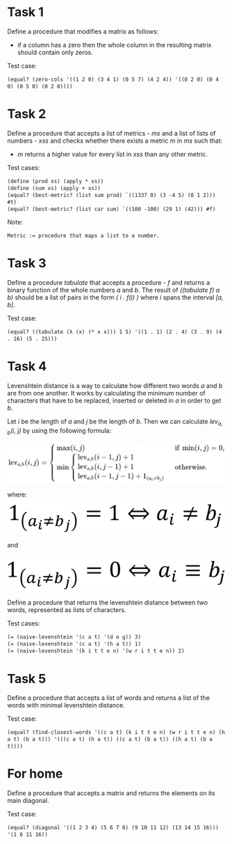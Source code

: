 # Task 1
Define a procedure that modifies a matrix as follows:
 - if a column has a zero then the whole column in the resulting matrix should contain only zeros.

Test case:

    (equal? (zero-cols '((1 2 0) (3 4 1) (0 5 7) (4 2 4)) '((0 2 0) (0 4 0) (0 5 0) (0 2 0))))

# Task 2
Define a procedure that accepts a list of metrics - *ms* and a list of lists of numbers - *xss* and checks whether there exists a metric *m* in *ms* such that:
 - *m* returns a higher value for every list in *xss* than any other metric.

Test cases:

    (define (prod xs) (apply * xs))
    (define (sum xs) (apply + xs))
    (equal? (best-metric? (list sum prod) `((1337 0) (3 -4 5) (0 1 2))) #t)
    (equal? (best-metric? (list car sum) `((100 -100) (29 1) (42))) #f)

Note:

    Metric := procedure that maps a list to a number.

# Task 3
Define a procedure *tabulate* that accepts a procedure - *f* and returns a binary function of the whole numbers *a* and *b*. The result of *((tabulate f) a b)* should be a list of pairs in the form *( i . f(i) )* where *i* spans the interval *[a, b]*.

Test case:

    (equal? ((tabulate (λ (x) (* x x))) 1 5) '((1 . 1) (2 . 4) (3 . 9) (4 . 16) (5 . 25)))

# Task 4
Levenshtein distance is a way to calculate how different two words *a* and *b* are from one another. It works by calculating the minimum number of characters that have to be replaced, inserted or deleted in *a* in order to get *b*.

Let *i* be the length of *a* and *j* be the length of *b*. Then we can calculate *lev<sub>a, b</sub>(i, j)* by using the following formula:

![Alt text](lev_formula.png?raw=true "lev_formula")

where:
![Alt text](cond1.png?raw=true "cond1")

and

![Alt text](cond2.png?raw=true "cond2")

Define a procedure that returns the levenshtein distance between two words, represented as lists of characters.

Test cases:

    (= (naive-levenshtein '(c a t) '(d o g)) 3)
    (= (naive-levenshtein '(c a t) '(h a t)) 1)
    (= (naive-levenshtein '(k i t t e n) '(w r i t t e n)) 2)

# Task 5
Define a procedure that accepts a list of words and returns a list of the words with minimal levenshtein distance.

Test case:

    (equal? (find-closest-words '((c a t) (k i t t e n) (w r i t t e n) (h a t) (b a t))) '(((c a t) (h a t)) ((c a t) (b a t)) ((h a t) (b a t))))

# For home
Define a procedure that accepts a matrix and returns the elements on its main diagonal.

Test case:

    (equal? (diagonal '((1 2 3 4) (5 6 7 8) (9 10 11 12) (13 14 15 16))) '(1 6 11 16))
